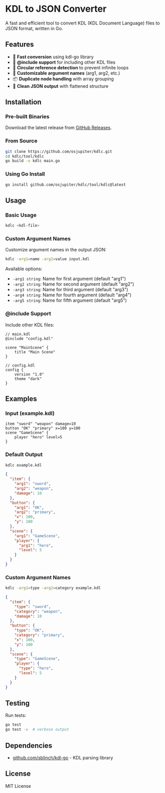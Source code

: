 # KDL to JSON Converter

A fast and efficient tool to convert KDL (KDL Document Language) files to JSON format, written in Go.

## Features

- 🚀 **Fast conversion** using kdl-go library
- 📁 **@include support** for including other KDL files
- 🔄 **Circular reference detection** to prevent infinite loops
- 🎯 **Customizable argument names** (arg1, arg2, etc.)
- 📦 **Duplicate node handling** with array grouping
- 🧹 **Clean JSON output** with flattened structure

## Installation

### Pre-built Binaries

Download the latest release from [GitHub Releases](https://github.com/osjupiter/kdlc/releases).

### From Source

```bash
git clone https://github.com/osjupiter/kdlc.git
cd kdlc/tool/kdlc
go build -o kdlc main.go
```

### Using Go Install

```bash
go install github.com/osjupiter/kdlc/tool/kdlc@latest
```

## Usage

### Basic Usage

```bash
kdlc <kdl-file>
```

### Custom Argument Names

Customize argument names in the output JSON:

```bash
kdlc -arg1=name -arg2=value input.kdl
```

Available options:
- `-arg1 string`: Name for first argument (default "arg1")
- `-arg2 string`: Name for second argument (default "arg2")
- `-arg3 string`: Name for third argument (default "arg3")
- `-arg4 string`: Name for fourth argument (default "arg4")
- `-arg5 string`: Name for fifth argument (default "arg5")

### @include Support

Include other KDL files:

```kdl
// main.kdl
@include "config.kdl"

scene "MainScene" {
    title "Main Scene"
}
```

```kdl
// config.kdl
config {
    version "1.0"
    theme "dark"
}
```

## Examples

### Input (example.kdl)
```kdl
item "sword" "weapon" damage=10
button "OK" "primary" x=100 y=100
scene "GameScene" {
    player "hero" level=5
}
```

### Default Output
```bash
kdlc example.kdl
```

```json
{
  "item": {
    "arg1": "sword",
    "arg2": "weapon",
    "damage": 10
  },
  "button": {
    "arg1": "OK",
    "arg2": "primary",
    "x": 100,
    "y": 100
  },
  "scene": {
    "arg1": "GameScene",
    "player": {
      "arg1": "hero",
      "level": 5
    }
  }
}
```

### Custom Argument Names
```bash
kdlc -arg1=type -arg2=category example.kdl
```

```json
{
  "item": {
    "type": "sword",
    "category": "weapon",
    "damage": 10
  },
  "button": {
    "type": "OK",
    "category": "primary",
    "x": 100,
    "y": 100
  },
  "scene": {
    "type": "GameScene",
    "player": {
      "type": "hero",
      "level": 5
    }
  }
}
```

## Testing

Run tests:

```bash
go test
go test -v  # verbose output
```

## Dependencies

- [github.com/sblinch/kdl-go](https://github.com/sblinch/kdl-go) - KDL parsing library

## License

MIT License